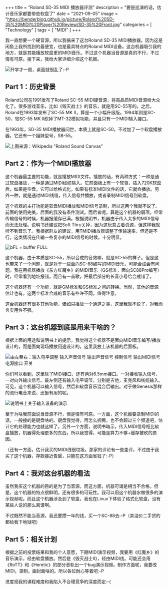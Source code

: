 +++
title = "Roland SD-35 MIDI 播放器评测"
description = "要是巡演的话，估计音乐家都要带些软盘了"
date = "2021-09-05"
image = "https://benderblog.github.io/picture/Roland%20SD-35%20MIDI%20Player%20Review/SD-35%20Front.jpg"
categories = [
    "Technology"
]
tags = [
    "MIDI"
]
+++

我一直想要一个硬音源，所以我搞来了这台Roland SD-35 MIDI播放器。因为这是闲鱼上我所找到的最便宜，也是最具特点的Roland MIDI设备。这台机器吸引我的地方，就是其能播放软盘里的MIDI音乐。不过这个机器当音源是真的不行，不过情有可原。接下来，我给大家详细介绍这个机器。  

![开学才一周，桌面就很乱了:-P](https://benderblog.github.io/picture/Roland%20SD-35%20MIDI%20Player%20Review/SD-35%20Front.jpg)

## Part 1：历史背景

Roland公司在1991发布了Roland SC-55 MIDI硬音源，将高品质MIDI音源给大众化了。很多游戏音乐，比如《毁灭战士》的音乐，就是用SC-55写的。之后，Roland在1993年发布了SC-55 MK II，算是一个小幅升级版。1994年则是SC-50，较SC-55 MK II砍掉了MT-32模拟功能，并且只有一个MIDI输入接口。  

在1993年，SD-35 MIDI播放器问世，本质上就是SC-50，不过加了一个软盘播放器。它还有一个姐妹型号，SB-55。  

![上图来源：Wikipedia "Roland Sound Canvas"](https://benderblog.github.io/picture/Roland%20SD-35%20MIDI%20Player%20Review/Wikipedia%20Roland%20Sound%20Canvas%20Sheet.jpg)

## Part 2：作为一个MIDI播放器

这个机器最主要的功能，就是播放MIDI文件。播放的话，有两种方式：一种是通过软盘播放，一种是通过MIDI线缆输入。它前面板上有一个软驱，插入720K软盘后，如果是空盘，它可以给格式化，如果有标准MIDI文件的话，它就会播放。另外一种，就是通过MIDI线缆，传入信号并播放，或者录制MIDI信号到软盘。  

这个机器的主打功能是软盘MIDI播放和MIDI信号录制，所以这两个我就不说了。前面的使用完美，后面的我没有条件测试。而后者呢，算是这个机器的弱项。经常传输信号的时候，机器报缓存已满。根据说明书，机器由于传入太多的MIDI信号而无法处理。说明书还建议把Soft Thru关掉，因为这玩意占着资源，但这样我就听不到音乐了。我根据群友的建议，用TMIDI播放器调整了传输速率，但还是不行。这类情况在传输一些复杂的MIDI信号的时候，十分明显。  

![bFL = buffer FULL](https://benderblog.github.io/picture/Roland%20SD-35%20MIDI%20Player%20Review/SD-35%20Buffer%20Full%20Error.jpg)

这个机器，由于本质是SC-55，所以合成的音效嘛，就是SC-55的样子。但是这也带来了一个问题，就是对于一些面向SC-88编写的MIDI音乐，可能合成会有问题。我在用机器播放《东方红魔乡》的MIDI音乐（GS标准，面向SC88Pro编写）时，经常看到地址报错，而且有一首歌，把最后部分的长音小号给合成错了。  

这个机器还有一个功能，就是GM标准和GS标准之间的转换。当然，其他的音源估计也有。这两个标准合成的音乐有些许不同，值得注意。  

这台机器还有很多其他功能，诸如只播放一个通道之类，这里我就不说了，对我而言实用性不强。

## Part 3：这台机器到底是用来干啥的？

根据上面的用途和说明书上的提示，我觉得这个机器不是面向MIDI音乐编写/播放设计的，而是面向现场播放用途设计的。这里我放上该机器的后面板。

![由左至右：输入电平调整 输入声音信号 输出声音信号 控制信号 输出MIDI信号 电源接口 开关](https://benderblog.github.io/picture/Roland%20SD-35%20MIDI%20Player%20Review/SD-35%20Back.jpg)

你们可以看到，这里除了MIDI接口，还有两对6.5mm接口。一对接收输入信号，一对向外输出信号。最左侧还有输入电平调节，分别是吉他，麦克风和线缆输入。可见，这个机器可以输入信号，然后和软盘音乐混合后输出。对于做Genesis那样的流行电音来说，还挺有用的呢。

![说明书上关于输入设备的演示](https://benderblog.github.io/picture/Roland%20SD-35%20MIDI%20Player%20Review/Input%20of%20SD-35%20From%20Instruction%20Book.jpg)

至于为啥我前面说当音源不行，但是情有可原。一方面，这个机器要录制MIDI的话，一般接的是键盘啥的。键盘我觉得，再怎么折腾，也不会超过三个频道吧，估计它的处理能力也就这样了。另外一个方面，说明书暗示，传入MIDI信号相比软盘播放，机器得处理更多的东西，所以我觉得，可能是算力不够+缓存被砍的原因。  

（还有一方面，估计我买的MIDI线很垃圾。那家的评论有一些差评，不过由于我买了这个机器，存款接近告罄，只能在这方面省钱了:-P）

## Part 4：我对这台机器的看法

虽然我买这个机器的目的是为了当音源，而这方面，机器可谓是相当不合格。但是，这个机器的特点很鲜明，还有很多的可玩性。我可以用这个机器水做很多的演示视频呢。而且这个机器涉及到了软盘，我也在Linux下体验了格式化软盘，没有某些人说的那么离谱啊。  

不过既然不能当音源，我还要攒一年的钱，买一个SC-88去:-P（卖溢价二手货的都给我下地狱吧）

## Part 5：相关计划

根据之前的投票结果和我的个人意愿，下期MIDI演示视频，我要用《红魔乡》的音乐演示，经由软盘播放。然后是《毁灭战士II》，经由MIDI线。可能还会用《RoTT》和《Heretic》的部分音轨出一个bug演示视频。制作方面呢，我要改MIDI，录制，画封面啥的。所以各位耐心等着吧:-P  

进度视我的课程难度和我陷入不合理竞争的深度而定:-(
